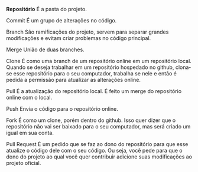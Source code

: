 **Repositório**
É a pasta do projeto. 

Commit
É um grupo de alterações no código.

Branch
São ramificações do projeto, servem para separar grandes modificações e evitam criar problemas no código principal.

Merge
União de duas branches.

Clone
É como uma branch de um repositório online em um repositório local. Quando se deseja trabalhar em um repositório hospedado no github, clona-se esse repositório para o seu computador, trabalha se nele e então é pedida a permissão para atualizar as alterações online.

Pull
É a atualização do repositório local. É feito um merge do repositório online com o local.

Push
Envia o código para o repositório online.

Fork
É como um clone, porém dentro do github. Isso quer dizer que o repositório não vai ser baixado para o seu computador, mas será criado um igual em sua conta.

Pull Request
É um pedido que se faz ao dono do repositório para que esse atualize o código dele com o seu código. Ou seja, você pede para que o dono do projeto ao qual você quer contribuir adicione suas modificações ao projeto oficial.
